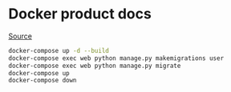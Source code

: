 # Docker product docs


[Source](https://learndjango.com/tutorials/django-docker-and-postgresql-tutorial)

```bash
docker-compose up -d --build
docker-compose exec web python manage.py makemigrations user
docker-compose exec web python manage.py migrate
docker-compose up
docker-compose down
```
